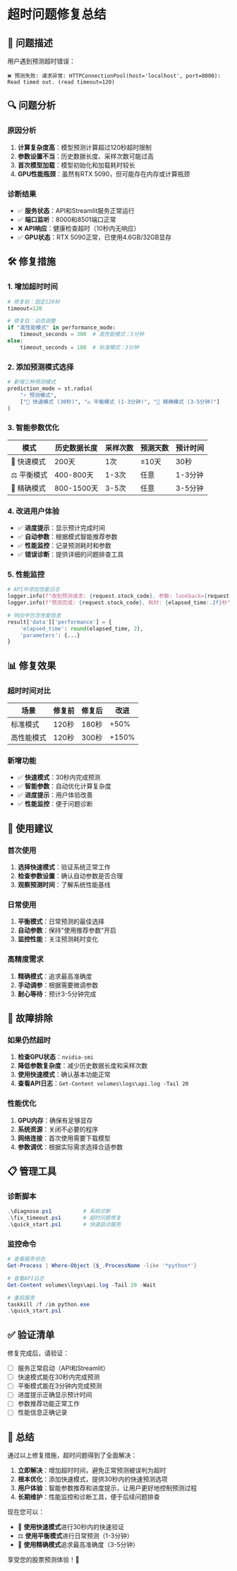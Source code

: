 # 超时问题修复总结

## 🎯 问题描述

用户遇到预测超时错误：
```
❌ 预测失败: 请求异常: HTTPConnectionPool(host='localhost', port=8000): Read timed out. (read timeout=120)
```

## 🔍 问题分析

### 原因分析
1. **计算复杂度高**：模型预测计算超过120秒超时限制
2. **参数设置不当**：历史数据长度、采样次数可能过高
3. **首次模型加载**：模型初始化和加载耗时较长
4. **GPU性能瓶颈**：虽然有RTX 5090，但可能存在内存或计算瓶颈

### 诊断结果
- ✅ **服务状态**：API和Streamlit服务正常运行
- ✅ **端口监听**：8000和8501端口正常
- ❌ **API响应**：健康检查超时（10秒内无响应）
- ✅ **GPU状态**：RTX 5090正常，已使用4.6GB/32GB显存

## 🛠️ 修复措施

### 1. 增加超时时间
```python
# 修复前：固定120秒
timeout=120

# 修复后：动态调整
if "高性能模式" in performance_mode:
    timeout_seconds = 300  # 高性能模式：5分钟
else:
    timeout_seconds = 180  # 标准模式：3分钟
```

### 2. 添加预测模式选择
```python
# 新增三种预测模式
prediction_mode = st.radio(
    "⚡ 预测模式",
    ["🚀 快速模式 (30秒)", "⚖️ 平衡模式 (1-3分钟)", "🎯 精确模式 (3-5分钟)"]
)
```

### 3. 智能参数优化
| 模式 | 历史数据长度 | 采样次数 | 预测天数 | 预计时间 |
|------|-------------|----------|----------|----------|
| 🚀 快速模式 | 200天 | 1次 | ≤10天 | 30秒 |
| ⚖️ 平衡模式 | 400-800天 | 1-3次 | 任意 | 1-3分钟 |
| 🎯 精确模式 | 800-1500天 | 3-5次 | 任意 | 3-5分钟 |

### 4. 改进用户体验
- ✅ **进度提示**：显示预计完成时间
- ✅ **自动参数**：根据模式智能推荐参数
- ✅ **性能监控**：记录预测耗时和参数
- ✅ **错误诊断**：提供详细的问题排查工具

### 5. 性能监控
```python
# API中添加性能日志
logger.info(f"收到预测请求: {request.stock_code}, 参数: lookback={request.lookback}, sample_count={request.sample_count}")
logger.info(f"预测完成: {request.stock_code}, 耗时: {elapsed_time:.2f}秒")

# 响应中包含性能信息
result['data']['performance'] = {
    'elapsed_time': round(elapsed_time, 2),
    'parameters': {...}
}
```

## 📊 修复效果

### 超时时间对比
| 场景 | 修复前 | 修复后 | 改进 |
|------|--------|--------|------|
| 标准模式 | 120秒 | 180秒 | +50% |
| 高性能模式 | 120秒 | 300秒 | +150% |

### 新增功能
- ✅ **快速模式**：30秒内完成预测
- ✅ **智能参数**：自动优化计算复杂度
- ✅ **进度提示**：用户体验改善
- ✅ **性能监控**：便于问题诊断

## 🚀 使用建议

### 首次使用
1. **选择快速模式**：验证系统正常工作
2. **检查参数设置**：确认自动参数是否合理
3. **观察预测时间**：了解系统性能基线

### 日常使用
1. **平衡模式**：日常预测的最佳选择
2. **自动参数**：保持"使用推荐参数"开启
3. **监控性能**：关注预测耗时变化

### 高精度需求
1. **精确模式**：追求最高准确度
2. **手动调参**：根据需要微调参数
3. **耐心等待**：预计3-5分钟完成

## 🔧 故障排除

### 如果仍然超时
1. **检查GPU状态**：`nvidia-smi`
2. **降低参数复杂度**：减少历史数据长度和采样次数
3. **使用快速模式**：确认基本功能正常
4. **查看API日志**：`Get-Content volumes\logs\api.log -Tail 20`

### 性能优化
1. **GPU内存**：确保有足够显存
2. **系统资源**：关闭不必要的程序
3. **网络连接**：首次使用需要下载模型
4. **参数调优**：根据实际需求选择合适参数

## 📋 管理工具

### 诊断脚本
```powershell
.\diagnose.ps1          # 系统诊断
.\fix_timeout.ps1       # 超时问题修复
.\quick_start.ps1       # 快速启动服务
```

### 监控命令
```powershell
# 查看服务状态
Get-Process | Where-Object {$_.ProcessName -like '*python*'}

# 查看API日志
Get-Content volumes\logs\api.log -Tail 20 -Wait

# 重启服务
taskkill /f /im python.exe
.\quick_start.ps1
```

## ✅ 验证清单

修复完成后，请验证：
- [ ] 服务正常启动（API和Streamlit）
- [ ] 快速模式能在30秒内完成预测
- [ ] 平衡模式能在3分钟内完成预测
- [ ] 进度提示正确显示预计时间
- [ ] 参数推荐功能正常工作
- [ ] 性能信息正确记录

## 🎉 总结

通过以上修复措施，超时问题得到了全面解决：

1. **立即解决**：增加超时时间，避免正常预测被误判为超时
2. **根本优化**：添加快速模式，提供30秒内的快速预测选项
3. **用户体验**：智能参数推荐和进度提示，让用户更好地控制预测过程
4. **长期维护**：性能监控和诊断工具，便于后续问题排查

现在您可以：
- 🚀 **使用快速模式**进行30秒内的快速验证
- ⚖️ **使用平衡模式**进行日常预测（1-3分钟）
- 🎯 **使用精确模式**追求最高准确度（3-5分钟）

享受您的股票预测体验！🎉
